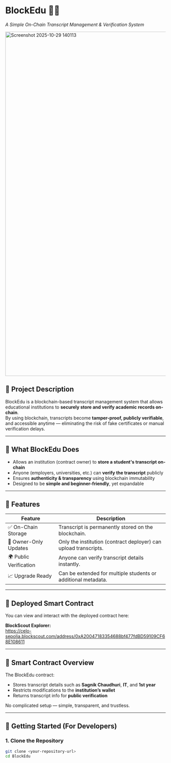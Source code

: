 # BlockEdu 🧾✨  
*A Simple On-Chain Transcript Management & Verification System*

<img width="1920" height="1080" alt="Screenshot 2025-10-29 140113" src="https://github.com/user-attachments/assets/b3039bfd-ea53-4278-9ee8-21b1aaf5c1fa" />

## 📌 Project Description

BlockEdu is a blockchain-based transcript management system that allows educational institutions to **securely store and verify academic records on-chain**.  
By using blockchain, transcripts become **tamper-proof, publicly verifiable**, and accessible anytime — eliminating the risk of fake certificates or manual verification delays.

---

## 🎯 What BlockEdu Does

- Allows an institution (contract owner) to **store a student's transcript on-chain**
- Anyone (employers, universities, etc.) can **verify the transcript** publicly
- Ensures **authenticity & transparency** using blockchain immutability
- Designed to be **simple and beginner-friendly**, yet expandable

---

## 🌟 Features

| Feature | Description |
|--------|-------------|
| ✅ On-Chain Storage | Transcript is permanently stored on the blockchain. |
| 🔐 Owner-Only Updates | Only the institution (contract deployer) can upload transcripts. |
| 🌍 Public Verification | Anyone can verify transcript details instantly. |
| 📈 Upgrade Ready | Can be extended for multiple students or additional metadata. |

---

## 🔗 Deployed Smart Contract

You can view and interact with the deployed contract here:

**BlockScout Explorer:**  
https://celo-sepolia.blockscout.com/address/0xA20047183354688bf477fdBD59109CF68E108611

---

## 🧱 Smart Contract Overview

The BlockEdu contract:

- Stores transcript details such as **Sagnik Chaudhuri**, **IT**, and **1st year**
- Restricts modifications to the **institution’s wallet**
- Returns transcript info for **public verification**

No complicated setup — simple, transparent, and trustless.

---

## 🚀 Getting Started (For Developers)

### 1. Clone the Repository
```bash
git clone <your-repository-url>
cd BlockEdu

